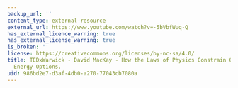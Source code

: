```yaml
---
backup_url: ''
content_type: external-resource
external_url: https://www.youtube.com/watch?v=-5bVbfWuq-Q
has_external_licence_warning: true
has_external_license_warning: true
is_broken: ''
license: https://creativecommons.org/licenses/by-nc-sa/4.0/
title: TEDxWarwick - David MacKay - How the Laws of Physics Constrain Our Sustainable
  Energy Options.
uid: 986bd2e7-d3af-4db0-a270-77043cb7080a
---
```

